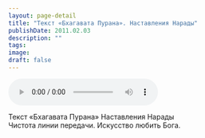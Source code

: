 ```yaml
---
layout: page-detail
title: "Текст «Бхагавата Пурана». Наставления Нарады"
publishDate: 2011.02.03
description: ""
tags:
image:
draft: false
---
```


<audio title="2011.02.03 - Текст «Бхагавата Пурана». Наставления Нарады.mp3" src="/upload/iblock/468/468a50aa76505e449af3fb5d61523114.mp3" controls=""></audio>

 Текст «Бхагавата Пурана» Наставления Нарады  
 Чистота линии передачи. Искусство любить Бога.  

  
